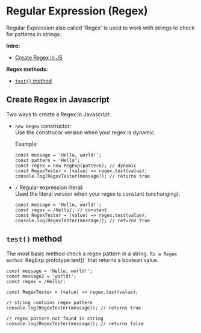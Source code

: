# Regular Expression (Regex)

Regular Expression also called 'Regex' is used to work with strings to check for patterns in strings.

__Intro:__
- [Create Regex in JS](##Create-Regex-in-Javascript)

__Regex methods:__
- [`test()` method](##`test()`-method)

## Create Regex in Javascript

Two ways to create a Regex in Javascript:
 - `new Regex` constructor:<br>
    Use the construcor version when your regex is dynamic.

    Example:
    ```JS
    const message = 'Hello, world!';
    const pattern = 'Hello';
    const regex = new RegExp(pattern); // dynamic
    const RegexTester = (value) => regex.test(value);
    console.log(RegexTester(message)); // returns true
    ```
 - `/` Regular expression literal:<br>
    Used the literal version when your regex is constant (unchanging).
    ```JS
    const message = 'Hello, world!';
    const regex = /Hello/; // constant
    const RegexTester = (value) => regex.test(value);
    console.log(RegexTester(message)); // returns true
    ```

## `test()` method

The most basic method check a regex pattern in a string. It`s a Regex method `RegExp.prototype.test()` that returns a boolean value.
```JS
const message = 'Hello, world!';
const message2 = 'world!';
const regex = /Hello/;

const RegexTester = (value) => regex.test(value);

// string contains regex pattern
console.log(RegexTester(message)); // returns true

// regex pattern not found in string
console.log(RegexTester(message)); // returns false
```
